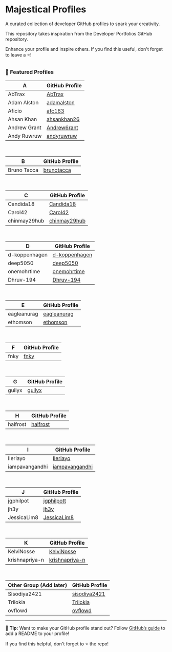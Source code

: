 # Majestical Profiles

A curated collection of developer GitHub profiles to spark your creativity.

This repository takes inspiration from the Developer Portfolios GitHub repository.

Enhance your profile and inspire others. If you find this useful, don't forget to leave a ⭐!

<h2 align="center"></h2>

### 🌟 Featured Profiles

| A               | GitHub Profile                                    |
| --------------- | ------------------------------------------------- |
| AbTrax          | [AbTrax](https://github.com/AbTrax)               |
| Adam Alston     | [adamalston](https://github.com/adamalston)       |
| Aficio          | [afc163](https://github.com/afc163)               |
| Ahsan Khan      | [ahsankhan26](https://github.com/ahsankhan26)     |
| Andrew Grant    | [Andrew6rant](https://github.com/Andrew6rant)     |
| Andy Ruwruw     | [andyruwruw](https://github.com/andyruwruw)       |
<br/>

| B               | GitHub Profile                                    |
| --------------- | ------------------------------------------------- |
| Bruno Tacca     | [brunotacca](https://github.com/brunotacca)       |
<br/>

| C               | GitHub Profile                                    |
| --------------- | ------------------------------------------------- |
| Candida18       | [Candida18](https://github.com/Candida18)         |
| Carol42         | [Carol42](https://github.com/Carol42)             |
| chinmay29hub    | [chinmay29hub](https://github.com/chinmay29hub)   |
<br/>

| D               | GitHub Profile                                    |
| --------------- | ------------------------------------------------- |
| d-koppenhagen   | [d-koppenhagen](https://github.com/d-koppenhagen) |
| deep5050        | [deep5050](https://github.com/deep5050)           |
| onemohrtime     | [onemohrtime](https://github.com/onemohrtime)     |
| Dhruv-194       | [Dhruv-194](https://github.com/Dhruv-194)         |
<br/>

| E               | GitHub Profile                                    |
| --------------- | ------------------------------------------------- |
| eagleanurag     | [eagleanurag](https://github.com/eagleanurag)     |
| ethomson        | [ethomson](https://github.com/ethomson)           |
<br/>

| F               | GitHub Profile                                    |
| --------------- | ------------------------------------------------- |
| fnky            | [fnky](https://github.com/fnky)                   |
<br/>

| G               | GitHub Profile                                    |
| --------------- | ------------------------------------------------- |
| guilyx          | [guilyx](https://github.com/guilyx)               |
<br/>

| H               | GitHub Profile                                    |
| --------------- | ------------------------------------------------- |
| halfrost        | [halfrost](https://github.com/halfrost)           |
<br/>

| I               | GitHub Profile                                      |
| --------------- | --------------------------------------------------- |
| Ileriayo        | [Ileriayo](https://github.com/Ileriayo)             |
| iampavangandhi  | [iampavangandhi](https://github.com/iampavangandhi) |
<br/>

| J               | GitHub Profile                                      |
| --------------- | --------------------------------------------------- |
| jgphilpot       | [jgphilpott](https://github.com/jgphilpott)         |
| jh3y            | [jh3y](https://github.com/jh3y)                     |
| JessicaLim8     | [JessicaLim8](https://github.com/JessicaLim8)       |
<br/>

| K               | GitHub Profile                                      |
| --------------- | --------------------------------------------------- |
| KelviNosse      | [KelviNosse](https://github.com/KelviNosse)         |
| krishnapriya-n  | [krishnapriya-n](https://github.com/krishnapriya-n) |
<br/>

| Other Group  (Add later)   | GitHub Profile                                    |
| --------------- | ------------------------------------------------- |
| Sisodiya2421    | [sisodiya2421](https://github.com/sisodiya2421)   |
| Trilokia        | [Trilokia](https://github.com/Trilokia)           |
| ovflowd         | [ovflowd](https://github.com/ovflowd)             |





---

🌟 **Tip:** Want to make your GitHub profile stand out? Follow [GitHub’s guide](https://docs.github.com/en/github/setting-up-and-managing-your-github-profile/customizing-your-profile/managing-your-profile-readme) to add a README to your profile!

If you find this helpful, don't forget to ⭐ the repo!
